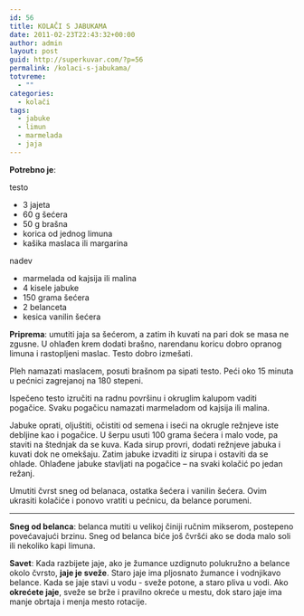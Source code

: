 ```yaml
---
id: 56
title: KOLAČI S JABUKAMA
date: 2011-02-23T22:43:32+00:00
author: admin
layout: post
guid: http://superkuvar.com/?p=56
permalink: /kolaci-s-jabukama/
totvreme:
  - ""
categories:
  - kolači
tags:
  - jabuke
  - limun
  - marmelada
  - jaja
---
```

**Potrebno je**:

testo

  * 3 jajeta
  * 60 g šećera
  * 50 g brašna
  * korica od jednog limuna
  * kašika maslaca ili margarina

nadev

  * marmelada od kajsija ili malina
  * 4 kisele jabuke
  * 150 grama šećera
  * 2 belanceta
  * kesica vanilin šećera

**Priprema**: umutiti jaja sa šećerom, a zatim ih kuvati na pari dok se masa ne zgusne. U ohlađen krem dodati brašno, narendanu koricu dobro opranog limuna i rastopljeni maslac. Testo dobro izmešati.

Pleh namazati maslacem, posuti brašnom pa sipati testo. Peći oko 15 minuta u pećnici zagrejanoj na 180 stepeni.

Ispečeno testo izručiti na radnu površinu i okruglim kalupom vaditi pogačice. Svaku pogačicu namazati marmeladom od kajsija ili malina.

Jabuke oprati, oljuštiti, očistiti od semena i iseći na okrugle režnjeve iste debljine kao i pogačice. U šerpu usuti 100 grama šećera i malo vode, pa staviti na štednjak da se kuva. Kada sirup provri, dodati režnjeve jabuka i kuvati dok ne omekšaju. Zatim jabuke izvaditi iz sirupa i ostaviti da se ohlade. Ohlađene jabuke stavljati na pogačice &#8211; na svaki kolačić po jedan režanj.

Umutiti čvrst sneg od belanaca, ostatka šećera i vanilin šećera. Ovim ukrasiti kolačiće i ponovo vratiti u pećnicu, da belance porumeni.

---

**Sneg od belanca**: belanca mutiti u velikoj činiji ručnim mikserom, postepeno povećavajući brzinu. Sneg od belanca biće još čvršći ako se doda malo soli ili nekoliko kapi limuna.

**Savet**: Kada razbijete jaje, ako je žumance uzdignuto polukružno a belance okolo čvrsto, **jaje je sveže**. Staro jaje ima pljosnato žumance i vodnjikavo belance. Kada se jaje stavi u vodu - sveže potone, a staro pliva u vodi. Ako **okrećete jaje**, sveže se brže i pravilno okreće u mestu, dok staro jaje ima manje obrtaja i menja mesto rotacije.